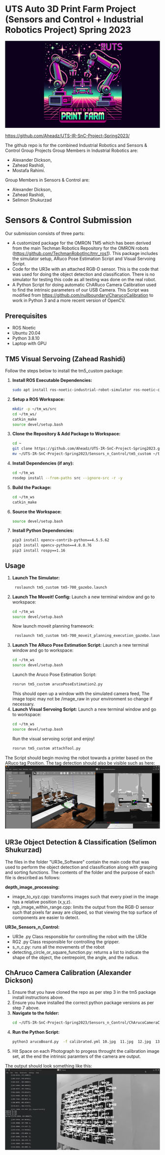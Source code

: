 #  UTS Auto 3D Print Farm Project (Sensors and Control + Industrial Robotics Project) Spring 2023
![My Image](logo.png)


https://github.com/Aheadz/UTS-IR-SnC-Project-Spring2023/

The github repo is for the combined Industrial Robotics and Sensors & Control Group Projects
Group Members in Industrial Robotics are:
- Alexander Dickson, 
- Zahead Rashidi,
- Mostafa Rahimi.

Group Members in Sensors & Control are:

- Alexander Dickson,
- Zahead Rashidi,
- Selimon Shukurzad

# Sensors & Control Submission

Our submission consists of three parts:

- A customized package for the OMRON TM5 which has been derived from the main Techman Robotics Repository for the OMRON robots (https://github.com/TechmanRobotInc/tmr_ros1). This package includes the simulator setup, ARuco Pose Estimation Script and Visual Servoing Script.
- Code for the UR3e with an attached RGB-D sensor. This is the code that was used for doing the object detection and classification. There is no simulator for testing this code as all testing was done on the real robot.
- A Python Script for doing automatic ChARuco Camera Calibration used to find the intrinsic parameters of our USB Camera. This Script was modified from https://github.com/nullboundary/CharucoCalibration to work in Python 3 and a more recent version of OpenCV.


## Prerequisites

- ROS Noetic
- Ubuntu 20.04
- Python 3.8.10
- Laptop with GPU

## TM5 Visual Servoing (Zahead Rashidi)

Follow the steps below to install the tm5_custom package:

1. **Install ROS Executable Dependencies:**
    ```bash
    sudo apt install ros-noetic-industrial-robot-simulator ros-noetic-controller-manager ros-noetic-actionlib ros-noetic-moveit ros-noetic-usb-cam
    ```
2. **Setup a ROS Workspace:**
    ```bash
    mkdir -p ~/tm_ws/src
    cd ~/tm_ws/
    catkin_make
    source devel/setup.bash
    ```
3. **Clone the Repository & Add Package to Workspace:**
    ```bash
    cd ~
    git clone https://github.com/Aheadz/UTS-IR-SnC-Project-Spring2023.git
    mv ~/UTS-IR-SnC-Project-Spring2023/Sensors_n_Control/tm5_custom ~/tm_ws/src/tm5_custom
    ```

4. **Install Dependencies (if any):**
    ```bash
    cd ~/tm_ws
    rosdep install --from-paths src --ignore-src -r -y
    ```

5. **Build the Package:**
    ```bash
    cd ~/tm_ws
    catkin_make
    ```

6. **Source the Workspace:**
    ```bash
    source devel/setup.bash
    ```
7. **Install Python Dependencies:**
    ```bash
    pip3 install opencv-contrib-python==4.5.5.62
    pip3 install opencv-python==4.8.0.76
    pip3 install rospy==1.16
    ```
## Usage
1. **Launch The Simulator:**
    ```bash
     roslaunch tm5_custom tm5-700_gazebo.launch
    ```
2. **Launch The Moveit! Config:**
    Launch a new terminal window and go to workspace:
    ```bash
    cd ~/tm_ws
    source devel/setup.bash
    ```
    Now launch moveit planning framework:
    ```bash
     roslaunch tm5_custom tm5-700_moveit_planning_execution_gazebo.launch
    ```
3. **Launch The ARuco Pose Estimation Script:**
    Launch a new terminal window and go to workspace:
    ```bash
    cd ~/tm_ws
    source devel/setup.bash
    ```
    Launch the Aruco Pose Estimation Script:
    ```bash
    rosrun tm5_custom arucoPoseEstimation2.py
    ```
    This should open up a window with the simulated camera feed, The image topic may not be /image_raw in your environment so change if necessary.
4. **Launch Visual Servoing Script:**
    Launch a new terminal window and go to workspace:
    ```bash
    cd ~/tm_ws
    source devel/setup.bash
    ```
    Run the visual servoing script and enjoy!
    ```bash
    rosrun tm5_custom attachTool.py
    ```
The Script should begin moving the robot towards a printer based on the ARuco tag Position. The tag detection should also be visible such as here:
![My Image](Sensors_n_Control/tm5_custom/simulatedAruco.png)

## UR3e Object Detection & Classification (Selimon Shukurzad)

The files in the folder "UR3e_Software" contain the main code that was used to perform the object detection and classification along with grasping and sorting functions. The contents of the folder and the purpose of each file is described as follows:

**depth_image_processing:**
- image_to_xyz.cpp: transforms images such that every pixel in the image has a relative position (x,y,z).
- rgb_image_within_range.cpp: limits the output from the RGB-D sensor such that pixels far away are clipped, so that viewing the top surface of components are easier to detect.

**UR3e_Sensors_n_Control:**
- UR3e .py Class responsible for controlling the robot with the UR3e
- RG2 .py Class responsible for controlling the gripper.
- s_n_c.py: runs all the movements of the robot
- detecting_circle_or_square_function.py: returns a list to indicate the shape of the object, the centrepoint, the angle, and the radius.
## ChAruco Camera Calibration (Alexander Dickson)

1. Ensure that you have cloned the repo as per step 3 in the tm5 package install instructions above.
2. Ensure you have installed the correct python package versions as per step 7 above.
3. **Navigate to the folder:**
    ```bash
    cd ~/UTS-IR-SnC-Project-Spring2023/Sensors_n_Control/ChArucoCameraCalibration/
    ```
4. **Run the Python Script:**
   ```bash
   python3 arucoBoard.py  -f calibrated.yml 10.jpg  11.jpg  12.jpg  13.jpg  14.jpg  15.jpg  16.jpg  17.jpg  18.jpg  19.jpg  1.jpg  20.jpg  21.jpg  22.jpg  23.jpg  24.jpg  2.jpg  3.jpg  4.jpg  5.jpg  6.jpg  7.jpg  8.jpg  9.jpg
   ```
5. Hit Space on each Photograph to progess throught the calibration image set, at the end the intrinsic paramters of the camera are output.

The output should look something like this:
![My Image](Sensors_n_Control/tm5_custom/../ChArucoCameraCalibration/arucoCalibration.png)

